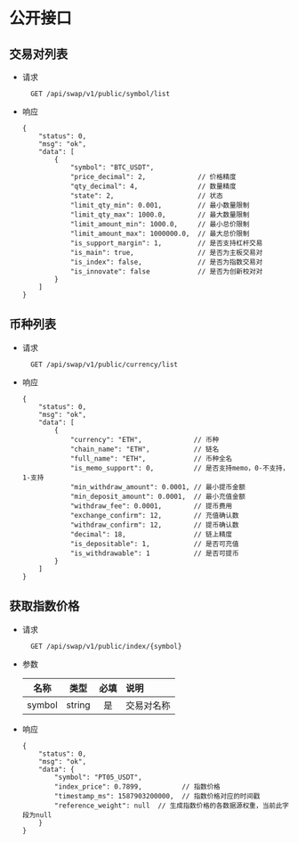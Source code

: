 # 公开接口

## 交易对列表

* 请求

        GET /api/swap/v1/public/symbol/list

* 响应

    ```
    {
        "status": 0,
        "msg": "ok",
        "data": [
            {
                "symbol": "BTC_USDT",
                "price_decimal": 2,             // 价格精度
                "qty_decimal": 4,               // 数量精度
                "state": 2,                     // 状态
                "limit_qty_min": 0.001,         // 最小数量限制
                "limit_qty_max": 1000.0,        // 最大数量限制
                "limit_amount_min": 1000.0,     // 最小总价限制
                "limit_amount_max": 1000000.0,  // 最大总价限制
                "is_support_margin": 1,         // 是否支持杠杆交易
                "is_main": true,                // 是否为主板交易对
                "is_index": false,              // 是否为指数交易对
                "is_innovate": false            // 是否为创新校对对
            }
        ]
    }
    ```

## 币种列表

* 请求

        GET /api/swap/v1/public/currency/list

* 响应

    ```
    {
        "status": 0,
        "msg": "ok",
        "data": [
            {
                "currency": "ETH",             // 币种
                "chain_name": "ETH",           // 链名
                "full_name": "ETH",            // 币种全名
                "is_memo_support": 0,          // 是否支持memo，0-不支持，1-支持
                "min_withdraw_amount": 0.0001, // 最小提币金额
                "min_deposit_amount": 0.0001,  // 最小充值金额
                "withdraw_fee": 0.0001,        // 提币费用
                "exchange_confirm": 12,        // 充值确认数
                "withdraw_confirm": 12,        // 提币确认数
                "decimal": 18,                 // 链上精度
                "is_depositable": 1,           // 是否可充值
                "is_withdrawable": 1           // 是否可提币
            }
        ]
    }
    ```

## 获取指数价格

* 请求

        GET /api/swap/v1/public/index/{symbol}

* 参数

    | 名称 | 类型 | 必填 | 说明 |
    | --- | :---: | :---: | :--- |
    | symbol | string | 是  | 交易对名称 |

* 响应

    ```
    {
        "status": 0,
        "msg": "ok",
        "data": {
            "symbol": "PT05_USDT",
            "index_price": 0.7899,          // 指数价格
            "timestamp_ms": 1587903200000,  // 指数价格对应的时间戳
            "reference_weight": null  // 生成指数价格的各数据源权重，当前此字段为null
        }
    }
    ```
